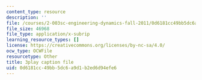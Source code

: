 ```yaml
---
content_type: resource
description: ''
file: /courses/2-003sc-engineering-dynamics-fall-2011/0d6181cc49bb5dc6a9d1b2ed6d94efe6_6wPHoFjnYXI.srt
file_size: 46968
file_type: application/x-subrip
learning_resource_types: []
license: https://creativecommons.org/licenses/by-nc-sa/4.0/
ocw_type: OCWFile
resourcetype: Other
title: 3play caption file
uid: 0d6181cc-49bb-5dc6-a9d1-b2ed6d94efe6
---
```

